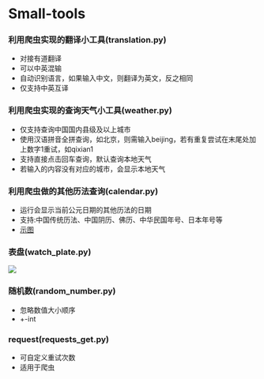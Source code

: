 # Small-tools

### 利用爬虫实现的翻译小工具(translation.py)
  - 对接有道翻译
  - 可以中英混输
  - 自动识别语言，如果输入中文，则翻译为英文，反之相同
  - 仅支持中英互译

### 利用爬虫实现的查询天气小工具(weather.py)
  - 仅支持查询中国国内县级及以上城市
  - 使用汉语拼音全拼查询，如北京，则需输入beijing，若有重复尝试在末尾处加上数字1重试，如qixian1
  - 支持直接点击回车查询，默认查询本地天气
  - 若输入的内容没有对应的城市，会显示本地天气
  
### 利用爬虫做的其他历法查询(calendar.py)
  - 运行会显示当前公元日期的其他历法的日期
  - 支持:中国传统历法、中国阴历、佛历、中华民国年号、日本年号等
  - [示图](http://ww1.sinaimg.cn/large/005WOYz1ly1ftpsnf48yvj30a603ht8n.jpg)

### 表盘(watch_plate.py)
![](http://ww1.sinaimg.cn/large/007fldCely1fw90pqbxc3j30bo0d5aa3.jpg)

### 随机数(random_number.py)
  - 忽略数值大小顺序
  - +-int

### request(requests_get.py)
  - 可自定义重试次数
  - 适用于爬虫
